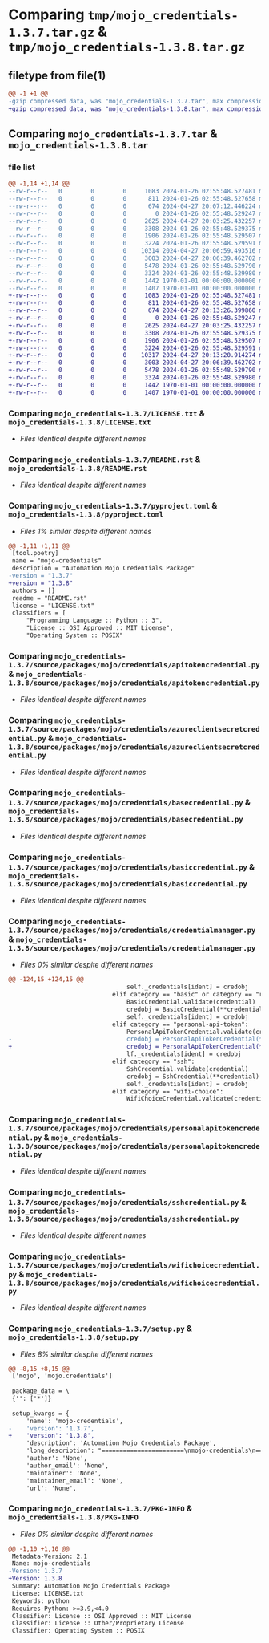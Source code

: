 # Comparing `tmp/mojo_credentials-1.3.7.tar.gz` & `tmp/mojo_credentials-1.3.8.tar.gz`

## filetype from file(1)

```diff
@@ -1 +1 @@
-gzip compressed data, was "mojo_credentials-1.3.7.tar", max compression
+gzip compressed data, was "mojo_credentials-1.3.8.tar", max compression
```

## Comparing `mojo_credentials-1.3.7.tar` & `mojo_credentials-1.3.8.tar`

### file list

```diff
@@ -1,14 +1,14 @@
--rw-r--r--   0        0        0     1083 2024-01-26 02:55:48.527481 mojo_credentials-1.3.7/LICENSE.txt
--rw-r--r--   0        0        0      811 2024-01-26 02:55:48.527658 mojo_credentials-1.3.7/README.rst
--rw-r--r--   0        0        0      674 2024-04-27 20:07:12.446224 mojo_credentials-1.3.7/pyproject.toml
--rw-r--r--   0        0        0        0 2024-01-26 02:55:48.529247 mojo_credentials-1.3.7/source/packages/mojo/credentials/__init__.py
--rw-r--r--   0        0        0     2625 2024-04-27 20:03:25.432257 mojo_credentials-1.3.7/source/packages/mojo/credentials/apitokencredential.py
--rw-r--r--   0        0        0     3308 2024-01-26 02:55:48.529375 mojo_credentials-1.3.7/source/packages/mojo/credentials/azureclientsecretcredential.py
--rw-r--r--   0        0        0     1906 2024-01-26 02:55:48.529507 mojo_credentials-1.3.7/source/packages/mojo/credentials/basecredential.py
--rw-r--r--   0        0        0     3224 2024-01-26 02:55:48.529591 mojo_credentials-1.3.7/source/packages/mojo/credentials/basiccredential.py
--rw-r--r--   0        0        0    10314 2024-04-27 20:06:59.493516 mojo_credentials-1.3.7/source/packages/mojo/credentials/credentialmanager.py
--rw-r--r--   0        0        0     3003 2024-04-27 20:06:39.462702 mojo_credentials-1.3.7/source/packages/mojo/credentials/personalapitokencredential.py
--rw-r--r--   0        0        0     5478 2024-01-26 02:55:48.529790 mojo_credentials-1.3.7/source/packages/mojo/credentials/sshcredential.py
--rw-r--r--   0        0        0     3324 2024-01-26 02:55:48.529980 mojo_credentials-1.3.7/source/packages/mojo/credentials/wifichoicecredential.py
--rw-r--r--   0        0        0     1442 1970-01-01 00:00:00.000000 mojo_credentials-1.3.7/setup.py
--rw-r--r--   0        0        0     1407 1970-01-01 00:00:00.000000 mojo_credentials-1.3.7/PKG-INFO
+-rw-r--r--   0        0        0     1083 2024-01-26 02:55:48.527481 mojo_credentials-1.3.8/LICENSE.txt
+-rw-r--r--   0        0        0      811 2024-01-26 02:55:48.527658 mojo_credentials-1.3.8/README.rst
+-rw-r--r--   0        0        0      674 2024-04-27 20:13:26.399860 mojo_credentials-1.3.8/pyproject.toml
+-rw-r--r--   0        0        0        0 2024-01-26 02:55:48.529247 mojo_credentials-1.3.8/source/packages/mojo/credentials/__init__.py
+-rw-r--r--   0        0        0     2625 2024-04-27 20:03:25.432257 mojo_credentials-1.3.8/source/packages/mojo/credentials/apitokencredential.py
+-rw-r--r--   0        0        0     3308 2024-01-26 02:55:48.529375 mojo_credentials-1.3.8/source/packages/mojo/credentials/azureclientsecretcredential.py
+-rw-r--r--   0        0        0     1906 2024-01-26 02:55:48.529507 mojo_credentials-1.3.8/source/packages/mojo/credentials/basecredential.py
+-rw-r--r--   0        0        0     3224 2024-01-26 02:55:48.529591 mojo_credentials-1.3.8/source/packages/mojo/credentials/basiccredential.py
+-rw-r--r--   0        0        0    10317 2024-04-27 20:13:20.914274 mojo_credentials-1.3.8/source/packages/mojo/credentials/credentialmanager.py
+-rw-r--r--   0        0        0     3003 2024-04-27 20:06:39.462702 mojo_credentials-1.3.8/source/packages/mojo/credentials/personalapitokencredential.py
+-rw-r--r--   0        0        0     5478 2024-01-26 02:55:48.529790 mojo_credentials-1.3.8/source/packages/mojo/credentials/sshcredential.py
+-rw-r--r--   0        0        0     3324 2024-01-26 02:55:48.529980 mojo_credentials-1.3.8/source/packages/mojo/credentials/wifichoicecredential.py
+-rw-r--r--   0        0        0     1442 1970-01-01 00:00:00.000000 mojo_credentials-1.3.8/setup.py
+-rw-r--r--   0        0        0     1407 1970-01-01 00:00:00.000000 mojo_credentials-1.3.8/PKG-INFO
```

### Comparing `mojo_credentials-1.3.7/LICENSE.txt` & `mojo_credentials-1.3.8/LICENSE.txt`

 * *Files identical despite different names*

### Comparing `mojo_credentials-1.3.7/README.rst` & `mojo_credentials-1.3.8/README.rst`

 * *Files identical despite different names*

### Comparing `mojo_credentials-1.3.7/pyproject.toml` & `mojo_credentials-1.3.8/pyproject.toml`

 * *Files 1% similar despite different names*

```diff
@@ -1,11 +1,11 @@
 [tool.poetry]
 name = "mojo-credentials"
 description = "Automation Mojo Credentials Package"
-version = "1.3.7"
+version = "1.3.8"
 authors = []
 readme = "README.rst"
 license = "LICENSE.txt"
 classifiers = [
     "Programming Language :: Python :: 3",
     "License :: OSI Approved :: MIT License",
     "Operating System :: POSIX"
```

### Comparing `mojo_credentials-1.3.7/source/packages/mojo/credentials/apitokencredential.py` & `mojo_credentials-1.3.8/source/packages/mojo/credentials/apitokencredential.py`

 * *Files identical despite different names*

### Comparing `mojo_credentials-1.3.7/source/packages/mojo/credentials/azureclientsecretcredential.py` & `mojo_credentials-1.3.8/source/packages/mojo/credentials/azureclientsecretcredential.py`

 * *Files identical despite different names*

### Comparing `mojo_credentials-1.3.7/source/packages/mojo/credentials/basecredential.py` & `mojo_credentials-1.3.8/source/packages/mojo/credentials/basecredential.py`

 * *Files identical despite different names*

### Comparing `mojo_credentials-1.3.7/source/packages/mojo/credentials/basiccredential.py` & `mojo_credentials-1.3.8/source/packages/mojo/credentials/basiccredential.py`

 * *Files identical despite different names*

### Comparing `mojo_credentials-1.3.7/source/packages/mojo/credentials/credentialmanager.py` & `mojo_credentials-1.3.8/source/packages/mojo/credentials/credentialmanager.py`

 * *Files 0% similar despite different names*

```diff
@@ -124,15 +124,15 @@
                                 self._credentials[ident] = credobj
                             elif category == "basic" or category == "rest-basic":
                                 BasicCredential.validate(credential)
                                 credobj = BasicCredential(**credential)
                                 self._credentials[ident] = credobj
                             elif category == "personal-api-token":
                                 PersonalApiTokenCredential.validate(credential)
-                                credobj = PersonalApiTokenCredential(**credobj)
+                                credobj = PersonalApiTokenCredential(**credential)
                                 lf._credentials[ident] = credobj
                             elif category == "ssh":
                                 SshCredential.validate(credential)
                                 credobj = SshCredential(**credential)
                                 self._credentials[ident] = credobj
                             elif category == "wifi-choice":
                                 WifiChoiceCredential.validate(credential)
```

### Comparing `mojo_credentials-1.3.7/source/packages/mojo/credentials/personalapitokencredential.py` & `mojo_credentials-1.3.8/source/packages/mojo/credentials/personalapitokencredential.py`

 * *Files identical despite different names*

### Comparing `mojo_credentials-1.3.7/source/packages/mojo/credentials/sshcredential.py` & `mojo_credentials-1.3.8/source/packages/mojo/credentials/sshcredential.py`

 * *Files identical despite different names*

### Comparing `mojo_credentials-1.3.7/source/packages/mojo/credentials/wifichoicecredential.py` & `mojo_credentials-1.3.8/source/packages/mojo/credentials/wifichoicecredential.py`

 * *Files identical despite different names*

### Comparing `mojo_credentials-1.3.7/setup.py` & `mojo_credentials-1.3.8/setup.py`

 * *Files 8% similar despite different names*

```diff
@@ -8,15 +8,15 @@
 ['mojo', 'mojo.credentials']
 
 package_data = \
 {'': ['*']}
 
 setup_kwargs = {
     'name': 'mojo-credentials',
-    'version': '1.3.7',
+    'version': '1.3.8',
     'description': 'Automation Mojo Credentials Package',
     'long_description': "=======================\nmojo-credentials\n=======================\nThis is a package used for managing different types of credentials.\n\n=================\nCode Organization\n=================\n* .vscode - Common tasks\n* development - This is where the runtime environment scripts are located\n* repository-setup - Scripts for homing your repository and to your checkout and machine setup\n* userguide - Where you put your user guide\n* source/packages - Put your root folder here 'source/packages/(root-module-folder)'\n* source/sphinx - This is the Sphinx documentation folder\n* workspaces - This is where you add VSCode workspaces templates and where workspaces show up when homed.\n\n==========\nReferences\n==========\n\n- `User Guide <userguide/userguide.rst>`\n- `Coding Standards <userguide/10-00-coding-standards.rst>`\n",
     'author': 'None',
     'author_email': 'None',
     'maintainer': 'None',
     'maintainer_email': 'None',
     'url': 'None',
```

### Comparing `mojo_credentials-1.3.7/PKG-INFO` & `mojo_credentials-1.3.8/PKG-INFO`

 * *Files 0% similar despite different names*

```diff
@@ -1,10 +1,10 @@
 Metadata-Version: 2.1
 Name: mojo-credentials
-Version: 1.3.7
+Version: 1.3.8
 Summary: Automation Mojo Credentials Package
 License: LICENSE.txt
 Keywords: python
 Requires-Python: >=3.9,<4.0
 Classifier: License :: OSI Approved :: MIT License
 Classifier: License :: Other/Proprietary License
 Classifier: Operating System :: POSIX
```

